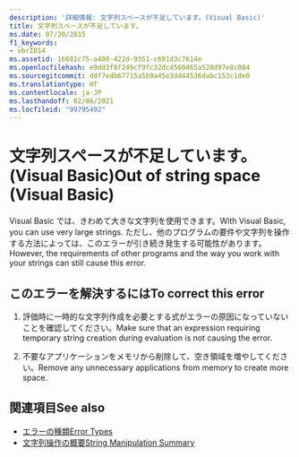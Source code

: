 ```yaml
---
description: '詳細情報: 文字列スペースが不足しています。(Visual Basic)'
title: 文字列スペースが不足しています。
ms.date: 07/20/2015
f1_keywords:
- vbrID14
ms.assetid: 16681c75-a400-422d-9351-c691d3c7614e
ms.openlocfilehash: e9dd3f8f249cf9fc32dc4560465a520d97e8c084
ms.sourcegitcommit: ddf7edb67715a5b9a45e3dd44536dabc153c1de0
ms.translationtype: HT
ms.contentlocale: ja-JP
ms.lasthandoff: 02/06/2021
ms.locfileid: "99795492"
---
```

# <a name="out-of-string-space-visual-basic"></a><span data-ttu-id="7cf5e-103">文字列スペースが不足しています。(Visual Basic)</span><span class="sxs-lookup"><span data-stu-id="7cf5e-103">Out of string space (Visual Basic)</span></span>

<span data-ttu-id="7cf5e-104">Visual Basic では、きわめて大きな文字列を使用できます。</span><span class="sxs-lookup"><span data-stu-id="7cf5e-104">With Visual Basic, you can use very large strings.</span></span> <span data-ttu-id="7cf5e-105">ただし、他のプログラムの要件や文字列を操作する方法によっては、このエラーが引き続き発生する可能性があります。</span><span class="sxs-lookup"><span data-stu-id="7cf5e-105">However, the requirements of other programs and the way you work with your strings can still cause this error.</span></span>  
  
## <a name="to-correct-this-error"></a><span data-ttu-id="7cf5e-106">このエラーを解決するには</span><span class="sxs-lookup"><span data-stu-id="7cf5e-106">To correct this error</span></span>  
  
1. <span data-ttu-id="7cf5e-107">評価時に一時的な文字列作成を必要とする式がエラーの原因になっていないことを確認してください。</span><span class="sxs-lookup"><span data-stu-id="7cf5e-107">Make sure that an expression requiring temporary string creation during evaluation is not causing the error.</span></span>  
  
2. <span data-ttu-id="7cf5e-108">不要なアプリケーションをメモリから削除して、空き領域を増やしてください。</span><span class="sxs-lookup"><span data-stu-id="7cf5e-108">Remove any unnecessary applications from memory to create more space.</span></span>  
  
## <a name="see-also"></a><span data-ttu-id="7cf5e-109">関連項目</span><span class="sxs-lookup"><span data-stu-id="7cf5e-109">See also</span></span>

- [<span data-ttu-id="7cf5e-110">エラーの種類</span><span class="sxs-lookup"><span data-stu-id="7cf5e-110">Error Types</span></span>](../../programming-guide/language-features/error-types.md)
- [<span data-ttu-id="7cf5e-111">文字列操作の概要</span><span class="sxs-lookup"><span data-stu-id="7cf5e-111">String Manipulation Summary</span></span>](../keywords/string-manipulation-summary.md)
